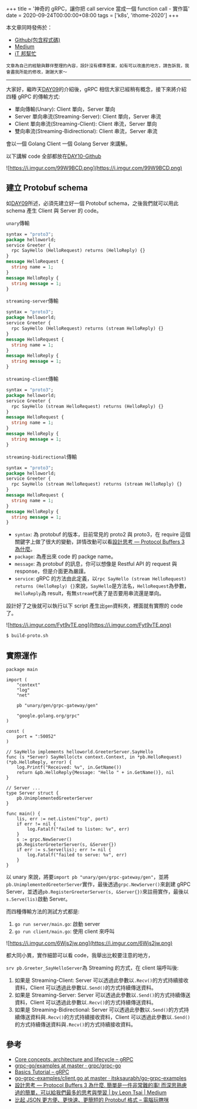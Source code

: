+++
title = '神奇的 gRPC，讓你把 call service 當成一個 function call - 實作篇'
date = 2020-09-24T00:00:00+08:00
tags = ['k8s', 'ithome-2020']
+++

本文章同時發佈於：

- [Github(包含程式碼)](https://github.com/superj80820/2020-ithelp-contest/blob/master/DAY10)
- [Medium](https://medium.com/%E9%AB%92%E6%A1%B6%E5%AD%90/day10-%E7%A5%9E%E5%A5%87%E7%9A%84-grpc-%E8%AE%93%E4%BD%A0%E6%8A%8A-call-service-%E7%95%B6%E6%88%90%E4%B8%80%E5%80%8B-function-call-%E5%AF%A6%E4%BD%9C%E7%AF%87-a447b3e76f3b)
- [iT
邦幫忙](https://ithelp.ithome.com.tw/articles/10242947)

```
文章為自己的經驗與夥伴整理的內容，設計沒有標準答案，如有可以改進的地方，請告訴我，我會盡我所能的修改，謝謝大家～
```

---

大家好，繼昨天[DAY09](https://github.com/superj80820/2020-ithelp-contest/blob/master/DAY09)的介紹後，gRPC
相信大家已經稍有概念，接下來將介紹四種 gRPC 的傳輸方式:

- 單向傳輸(Unary): Client 單向，Server 單向
- Server 單向串流(Streaming-Server): Client 單向，Server 串流
- Client 單向串流(Streaming-Client): Client 串流，Server 單向
- 雙向串流(Streaming-Bidirectional): Client 串流，Server 串流

會以一個 Golang Client 一個 Golang Server 來講解。

以下講解 code 全部都放在[DAY10-Github](https://github.com/superj80820/2020-ithelp-contest/blob/master/DAY10)

![https://i.imgur.com/99W9BCD.png](https://i.imgur.com/99W9BCD.png)

## 建立 Protobuf schema

如[DAY09](https://github.com/superj80820/2020-ithelp-contest/blob/master/DAY09)所述，必須先建立好一個
Protobuf schema，之後我們就可以用此 schema 產生 Client 與 Server 的
code。

`unary`傳輸

```protobuf
syntax = "proto3";
package helloworld;
service Greeter {
  rpc SayHello (HelloRequest) returns (HelloReply) {}
}
message HelloRequest {
  string name = 1;
}
message HelloReply {
  string message = 1;
}
```

`streaming-server`傳輸

```protobuf
syntax = "proto3";
package helloworld;
service Greeter {
  rpc SayHello (HelloRequest) returns (stream HelloReply) {}
}
message HelloRequest {
  string name = 1;
}
message HelloReply {
  string message = 1;
}
```

`streaming-client`傳輸

```protobuf
syntax = "proto3";
package helloworld;
service Greeter {
  rpc SayHello (stream HelloRequest) returns (HelloReply) {}
}
message HelloRequest {
  string name = 1;
}
message HelloReply {
  string message = 1;
}
```

`streaming-bidirectional`傳輸

```protobuf
syntax = "proto3";
package helloworld;
service Greeter {
  rpc SayHello (stream HelloRequest) returns (stream HelloReply) {}
}
message HelloRequest {
  string name = 1;
}
message HelloReply {
  string message = 1;
}
```

- `syntax`: 為 protobuf 的版本，目前常見的 proto2 與
proto3，在 require 這個關鍵字上做了很大的變動，詳情改動可以看[設計思考
— Protocol Buffers 3 為什麼](https://medium.com/@leon740727/%E8%A8%AD%E8%A8%88%E6%80%9D%E8%80%83-protocol-buffers-3-%E7%82%BA%E4%BB%80%E9%BA%BC-49219fc87bb7)。
- `package`: 為產出來 code 的 packge name。
- `message`: 為 protobuf 的訊息，你可以想像是 Restful API
的 request 與 response，但是介面更為嚴謹。
- `service`: gRPC
的方法由此定義，以`rpc SayHello (stream HelloRequest) returns (HelloReply) {}`來說，`SayHello`是方法名，`HelloRequest`為參數，`HelloReply`為
result，有無`stream`代表了是否要用串流還是單向。

設計好了之後就可以執行以下 script
產生出`gen`資料夾，裡面就有實際的 code 了。

![https://i.imgur.com/Fyt9vTE.png](https://i.imgur.com/Fyt9vTE.png)

```bash
$ build-proto.sh
```

## 實際運作

```
package main

import (
    "context"
    "log"
    "net"

    pb "unary/gen/grpc-gateway/gen"

    "google.golang.org/grpc"
)

const (
    port = ":50052"
)

// SayHello implements helloworld.GreeterServer.SayHello
func (s *Server) SayHello(ctx context.Context, in *pb.HelloRequest) (*pb.HelloReply, error) {
    log.Printf("Received: %v", in.GetName())
    return &pb.HelloReply{Message: "Hello " + in.GetName()}, nil
}

// Server ...
type Server struct {
    pb.UnimplementedGreeterServer
}

func main() {
    lis, err := net.Listen("tcp", port)
    if err != nil {
        log.Fatalf("failed to listen: %v", err)
    }
    s := grpc.NewServer()
    pb.RegisterGreeterServer(s, &Server{})
    if err := s.Serve(lis); err != nil {
        log.Fatalf("failed to serve: %v", err)
    }
}
```

以 unary
來說，將要`import pb "unary/gen/grpc-gateway/gen"`，並將`pb.UnimplementedGreeterServer`實作，最後透過`grpc.NewServer()`來創建
gRPC
Server，並透過`pb.RegisterGreeterServer(s, &Server{})`來註冊實作，最後以`s.Serve(lis)`啟動
Server。

而四種傳輸方法的測試方式都是:

1. `go run server/main.go`: 啟動 server
2. `go run client/main.go`: 使用 client 來呼叫

![https://i.imgur.com/6Wjs2jw.png](https://i.imgur.com/6Wjs2jw.png)

都大同小異，實作細節可以看 code，我舉出比較要注意的地方，

`srv pb.Greeter_SayHelloServer`為 Streaming 的方式，在
client 端呼叫後:

1. 如果是 Streaming-Client: Server
可以透過此參數以`.Recv()`的方式持續接收資料，Client
可以透過此參數以`.Send()`的方式持續傳送資料。
2. 如果是 Streaming-Server: Server
可以透過此參數以`.Send()`的方式持續傳送資料，Client
可以透過此參數以`.Recv()`的方式持續傳送資料。
3. 如果是 Streaming-Bidirectional: Server
可以透過此參數以`.Send()`的方式持續傳送資料與`.Recv()`的方式持續接收資料，Client
可以透過此參數以`.Send()`的方式持續傳送資料與`.Recv()`的方式持續接收資料。

## 參考

- [Core
concepts, architecture and lifecycle – gRPC](https://grpc.io/docs/what-is-grpc/core-concepts/)
- [grpc-go/examples
at master · grpc/grpc-go](https://github.com/grpc/grpc-go/tree/master/examples)
- [Basics Tutorial
– gRPC](https://grpc.io/docs/languages/go/basics/)
- [go-grpc-examples/client.go
at master · itsksaurabh/go-grpc-examples](https://github.com/itsksaurabh/go-grpc-examples/blob/master/stream/bi-directional-streaming/feeds/feedClient/client.go)
- [設計思考
— Protocol Buffers 3 為什麼. 簡單是一件非常難的事!
而深思熟慮過的簡單，可以給我們最多的思考與學習 | by Leon Tsai |
Medium](https://medium.com/@leon740727/%E8%A8%AD%E8%A8%88%E6%80%9D%E8%80%83-protocol-buffers-3-%E7%82%BA%E4%BB%80%E9%BA%BC-49219fc87bb7)
- [比起 JSON
更方便、更快速、更簡短的 Protobuf 格式 – 電腦玩瞎咪](https://yami.io/protobuf/)